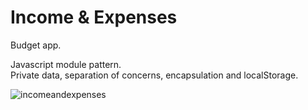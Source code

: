 # Income & Expenses
Budget app.

Javascript module pattern.<br>
Private data, separation of concerns, encapsulation and localStorage.


![incomeandexpenses](https://user-images.githubusercontent.com/38325801/103895549-e2a88480-50f0-11eb-8840-d7f0a7ac4151.png)
